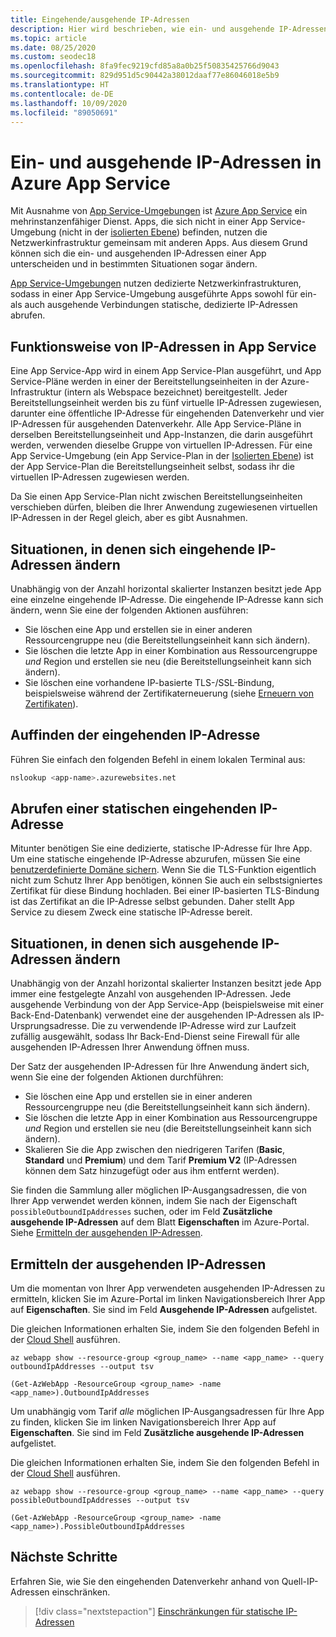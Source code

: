 ```yaml
---
title: Eingehende/ausgehende IP-Adressen
description: Hier wird beschrieben, wie ein- und ausgehende IP-Adressen in Azure App Service verwendet werden, wann sie sich ändern und wie Sie diese Adressen für Ihre App ermitteln.
ms.topic: article
ms.date: 08/25/2020
ms.custom: seodec18
ms.openlocfilehash: 8fa9fec9219cfd85a8a0b25f50835425766d9043
ms.sourcegitcommit: 829d951d5c90442a38012daaf77e86046018e5b9
ms.translationtype: HT
ms.contentlocale: de-DE
ms.lasthandoff: 10/09/2020
ms.locfileid: "89050691"
---
```

# <a name="inbound-and-outbound-ip-addresses-in-azure-app-service"></a>Ein- und ausgehende IP-Adressen in Azure App Service

Mit Ausnahme von [App Service-Umgebungen](environment/intro.md) ist [Azure App Service](overview.md) ein mehrinstanzenfähiger Dienst. Apps, die sich nicht in einer App Service-Umgebung (nicht in der [isolierten Ebene](https://azure.microsoft.com/pricing/details/app-service/)) befinden, nutzen die Netzwerkinfrastruktur gemeinsam mit anderen Apps. Aus diesem Grund können sich die ein- und ausgehenden IP-Adressen einer App unterscheiden und in bestimmten Situationen sogar ändern.

[App Service-Umgebungen](environment/intro.md) nutzen dedizierte Netzwerkinfrastrukturen, sodass in einer App Service-Umgebung ausgeführte Apps sowohl für ein- als auch ausgehende Verbindungen statische, dedizierte IP-Adressen abrufen.

## <a name="how-ip-addresses-work-in-app-service"></a>Funktionsweise von IP-Adressen in App Service

Eine App Service-App wird in einem App Service-Plan ausgeführt, und App Service-Pläne werden in einer der Bereitstellungseinheiten in der Azure-Infrastruktur (intern als Webspace bezeichnet) bereitgestellt. Jeder Bereitstellungseinheit werden bis zu fünf virtuelle IP-Adressen zugewiesen, darunter eine öffentliche IP-Adresse für eingehenden Datenverkehr und vier IP-Adressen für ausgehenden Datenverkehr. Alle App Service-Pläne in derselben Bereitstellungseinheit und App-Instanzen, die darin ausgeführt werden, verwenden dieselbe Gruppe von virtuellen IP-Adressen. Für eine App Service-Umgebung (ein App Service-Plan in der [Isolierten Ebene](https://azure.microsoft.com/pricing/details/app-service/)) ist der App Service-Plan die Bereitstellungseinheit selbst, sodass ihr die virtuellen IP-Adressen zugewiesen werden.

Da Sie einen App Service-Plan nicht zwischen Bereitstellungseinheiten verschieben dürfen, bleiben die Ihrer Anwendung zugewiesenen virtuellen IP-Adressen in der Regel gleich, aber es gibt Ausnahmen.

## <a name="when-inbound-ip-changes"></a>Situationen, in denen sich eingehende IP-Adressen ändern

Unabhängig von der Anzahl horizontal skalierter Instanzen besitzt jede App eine einzelne eingehende IP-Adresse. Die eingehende IP-Adresse kann sich ändern, wenn Sie eine der folgenden Aktionen ausführen:

- Sie löschen eine App und erstellen sie in einer anderen Ressourcengruppe neu (die Bereitstellungseinheit kann sich ändern).
- Sie löschen die letzte App in einer Kombination aus Ressourcengruppe _und_ Region und erstellen sie neu (die Bereitstellungseinheit kann sich ändern).
- Sie löschen eine vorhandene IP-basierte TLS-/SSL-Bindung, beispielsweise während der Zertifikaterneuerung (siehe [Erneuern von Zertifikaten](configure-ssl-certificate.md#renew-certificate)).

## <a name="find-the-inbound-ip"></a>Auffinden der eingehenden IP-Adresse

Führen Sie einfach den folgenden Befehl in einem lokalen Terminal aus:

```bash
nslookup <app-name>.azurewebsites.net
```

## <a name="get-a-static-inbound-ip"></a>Abrufen einer statischen eingehenden IP-Adresse

Mitunter benötigen Sie eine dedizierte, statische IP-Adresse für Ihre App. Um eine statische eingehende IP-Adresse abzurufen, müssen Sie eine [benutzerdefinierte Domäne sichern](configure-ssl-bindings.md#secure-a-custom-domain). Wenn Sie die TLS-Funktion eigentlich nicht zum Schutz Ihrer App benötigen, können Sie auch ein selbstsigniertes Zertifikat für diese Bindung hochladen. Bei einer IP-basierten TLS-Bindung ist das Zertifikat an die IP-Adresse selbst gebunden. Daher stellt App Service zu diesem Zweck eine statische IP-Adresse bereit. 

## <a name="when-outbound-ips-change"></a>Situationen, in denen sich ausgehende IP-Adressen ändern

Unabhängig von der Anzahl horizontal skalierter Instanzen besitzt jede App immer eine festgelegte Anzahl von ausgehenden IP-Adressen. Jede ausgehende Verbindung von der App Service-App (beispielsweise mit einer Back-End-Datenbank) verwendet eine der ausgehenden IP-Adressen als IP-Ursprungsadresse. Die zu verwendende IP-Adresse wird zur Laufzeit zufällig ausgewählt, sodass Ihr Back-End-Dienst seine Firewall für alle ausgehenden IP-Adressen Ihrer Anwendung öffnen muss.

Der Satz der ausgehenden IP-Adressen für Ihre Anwendung ändert sich, wenn Sie eine der folgenden Aktionen durchführen:

- Sie löschen eine App und erstellen sie in einer anderen Ressourcengruppe neu (die Bereitstellungseinheit kann sich ändern).
- Sie löschen die letzte App in einer Kombination aus Ressourcengruppe _und_ Region und erstellen sie neu (die Bereitstellungseinheit kann sich ändern).
- Skalieren Sie die App zwischen den niedrigeren Tarifen (**Basic**, **Standard** und **Premium**) und dem Tarif **Premium V2** (IP-Adressen können dem Satz hinzugefügt oder aus ihm entfernt werden).

Sie finden die Sammlung aller möglichen IP-Ausgangsadressen, die von Ihrer App verwendet werden können, indem Sie nach der Eigenschaft `possibleOutboundIpAddresses` suchen, oder im Feld **Zusätzliche ausgehende IP-Adressen** auf dem Blatt **Eigenschaften** im Azure-Portal. Siehe [Ermitteln der ausgehenden IP-Adressen](#find-outbound-ips).

## <a name="find-outbound-ips"></a>Ermitteln der ausgehenden IP-Adressen

Um die momentan von Ihrer App verwendeten ausgehenden IP-Adressen zu ermitteln, klicken Sie im Azure-Portal im linken Navigationsbereich Ihrer App auf **Eigenschaften**. Sie sind im Feld **Ausgehende IP-Adressen** aufgelistet.

Die gleichen Informationen erhalten Sie, indem Sie den folgenden Befehl in der [Cloud Shell](../cloud-shell/quickstart.md) ausführen.

```azurecli-interactive
az webapp show --resource-group <group_name> --name <app_name> --query outboundIpAddresses --output tsv
```

```azurepowershell
(Get-AzWebApp -ResourceGroup <group_name> -name <app_name>).OutboundIpAddresses
```

Um unabhängig vom Tarif _alle_ möglichen IP-Ausgangsadressen für Ihre App zu finden, klicken Sie im linken Navigationsbereich Ihrer App auf **Eigenschaften**. Sie sind im Feld **Zusätzliche ausgehende IP-Adressen** aufgelistet.

Die gleichen Informationen erhalten Sie, indem Sie den folgenden Befehl in der [Cloud Shell](../cloud-shell/quickstart.md) ausführen.

```azurecli-interactive
az webapp show --resource-group <group_name> --name <app_name> --query possibleOutboundIpAddresses --output tsv
```

```azurepowershell
(Get-AzWebApp -ResourceGroup <group_name> -name <app_name>).PossibleOutboundIpAddresses
```

## <a name="next-steps"></a>Nächste Schritte

Erfahren Sie, wie Sie den eingehenden Datenverkehr anhand von Quell-IP-Adressen einschränken.

> [!div class="nextstepaction"]
> [Einschränkungen für statische IP-Adressen](app-service-ip-restrictions.md)
